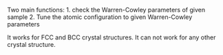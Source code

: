 Two main functions:
	1. check the Warren-Cowley parameters of given sample
	2. Tune the atomic configuration to given Warren-Cowley parameters 

It works for FCC and BCC crystal structures.
It can not work for any other crystal structure.